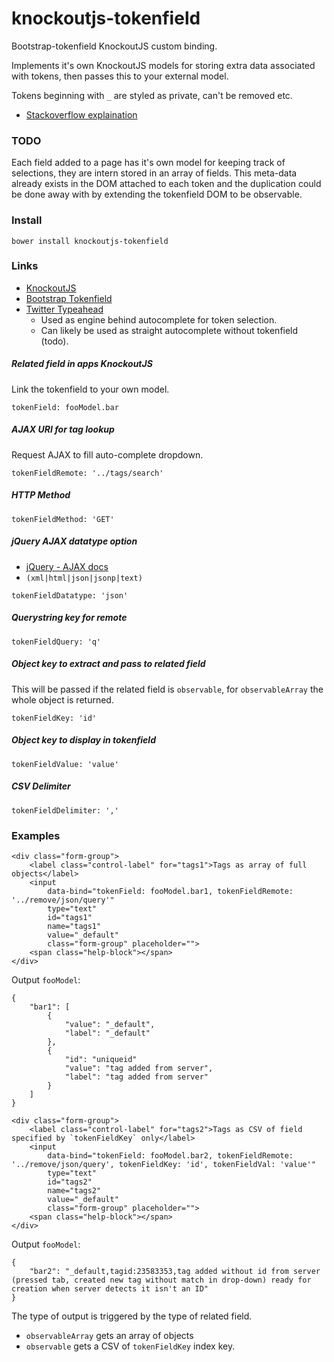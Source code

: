 knockoutjs-tokenfield
=====================

Bootstrap-tokenfield KnockoutJS custom binding.

Implements it's own KnockoutJS models for storing extra data associated with tokens, then passes this to your external model.

Tokens beginning with `_` are styled as private, can't be removed etc.

* [Stackoverflow explaination](http://stackoverflow.com/a/24946651/2438830)

### TODO ###

Each field added to a page has it's own model for keeping track of selections, they are intern stored in an array of fields. This meta-data already exists in the DOM attached to each token and the duplication could be done away with by extending the tokenfield DOM to be observable.

### Install ###

`bower install knockoutjs-tokenfield`

### Links ###

* [KnockoutJS](http://knockoutjs.com/)
* [Bootstrap Tokenfield](http://sliptree.github.io/bootstrap-tokenfield/)
* [Twitter Typeahead](https://twitter.github.io/typeahead.js/)
    + Used as engine behind autocomplete for token selection.
    + Can likely be used as straight autocomplete without tokenfield (todo).

##### Related field in apps KnockoutJS #####
Link the tokenfield to your own model.

`tokenField: fooModel.bar`

##### AJAX URI for tag lookup #####
Request AJAX to fill auto-complete dropdown.

`tokenFieldRemote: '../tags/search'`

##### HTTP Method #####
`tokenFieldMethod: 'GET'`

##### jQuery AJAX datatype option #####
* [jQuery - AJAX docs](http://api.jquery.com/jquery.ajax/)
* `(xml|html|json|jsonp|text)`

`tokenFieldDatatype: 'json'`

##### Querystring key for remote #####
`tokenFieldQuery: 'q'`

##### Object key to extract and pass to related field #####
This will be passed if the related field is `observable`, for `observableArray` the whole object is returned.

`tokenFieldKey: 'id'`

##### Object key to display in tokenfield #####
`tokenFieldValue: 'value'`

##### CSV Delimiter #####
`tokenFieldDelimiter: ','`

### Examples ###

```
<div class="form-group">
	<label class="control-label" for="tags1">Tags as array of full objects</label>
	<input 
		data-bind="tokenField: fooModel.bar1, tokenFieldRemote: '../remove/json/query'" 
		type="text" 
		id="tags1" 
		name="tags1" 
		value="_default" 
		class="form-group" placeholder="">
	<span class="help-block"></span>
</div>
```
Output `fooModel`:
```
{
	"bar1": [
		{
			"value": "_default",
			"label": "_default"
		},
		{
			"id": "uniqueid"
			"value": "tag added from server",
			"label": "tag added from server"
		}
	]
}
```

```
<div class="form-group">
	<label class="control-label" for="tags2">Tags as CSV of field specified by `tokenFieldKey` only</label>
	<input 
		data-bind="tokenField: fooModel.bar2, tokenFieldRemote: '../remove/json/query', tokenFieldKey: 'id', tokenFieldVal: 'value'" 
		type="text" 
		id="tags2" 
		name="tags2" 
		value="_default" 
		class="form-group" placeholder="">
	<span class="help-block"></span>
</div>
```
Output `fooModel`:
```
{
	"bar2": "_default,tagid:23583353,tag added without id from server (pressed tab, created new tag without match in drop-down) ready for creation when server detects it isn't an ID"
}
```

The type of output is triggered by the type of related field.

* `observableArray` gets an array of objects
* `observable` gets a CSV of `tokenFieldKey` index key.
